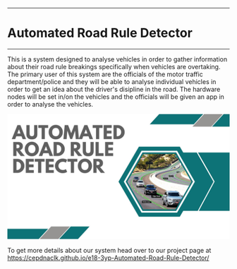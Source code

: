___
# Automated Road Rule Detector
___

This is a system designed to analyse vehicles in order to gather information about their road rule breakings specifically when vehicles are overtaking. The primary user of this system are the officials of the motor traffic department/police and they will be able to analyse individual vehicles in order to get an idea about the driver's disipline in the road. The hardware nodes will be set in/on the vehicles and the officials will be given an app in order to analyse the vehicles.

![Sample Image](./cover.jpg)

To get more details about our system head over to our project page at https://cepdnaclk.github.io/e18-3yp-Automated-Road-Rule-Detector/
